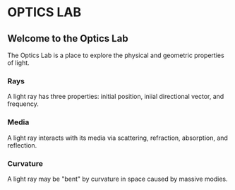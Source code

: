 # OPTICS LAB

## Welcome to the Optics Lab

The Optics Lab is a place to explore the physical and geometric properties of light.

### Rays

A light ray has three properties: initial position, iniial directional vector, and frequency.

### Media

A light ray interacts with its media via scattering, refraction, absorption, and reflection.

### Curvature

A light ray may be "bent" by curvature in space caused by massive modies.
